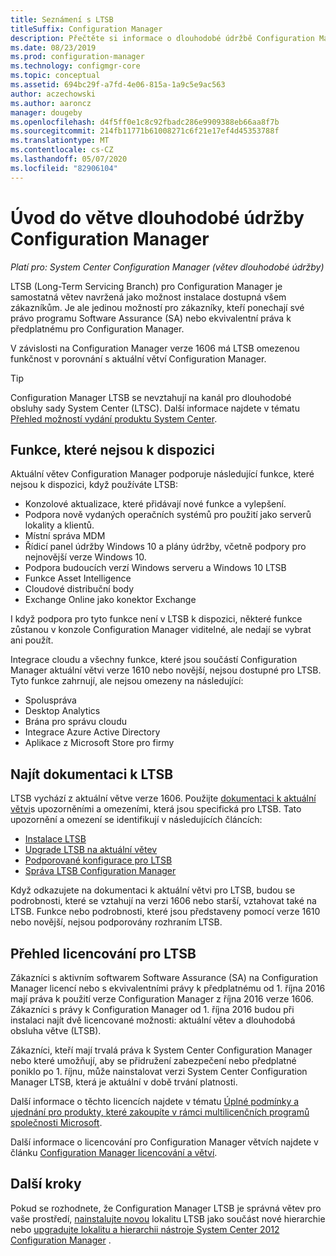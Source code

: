 ```yaml
---
title: Seznámení s LTSB
titleSuffix: Configuration Manager
description: Přečtěte si informace o dlouhodobé údržbě Configuration Manager.
ms.date: 08/23/2019
ms.prod: configuration-manager
ms.technology: configmgr-core
ms.topic: conceptual
ms.assetid: 694bc29f-a7fd-4e06-815a-1a9c5e9ac563
author: aczechowski
ms.author: aaroncz
manager: dougeby
ms.openlocfilehash: d4f5ff0e1c8c92fbadc286e9909388eb66aa8f7b
ms.sourcegitcommit: 214fb11771b61008271c6f21e17ef4d45353788f
ms.translationtype: MT
ms.contentlocale: cs-CZ
ms.lasthandoff: 05/07/2020
ms.locfileid: "82906104"
---
```

# <a name="introduction-to-the-long-term-servicing-branch-of-configuration-manager"></a>Úvod do větve dlouhodobé údržby Configuration Manager

*Platí pro: System Center Configuration Manager (větev dlouhodobé údržby)*

LTSB (Long-Term Servicing Branch) pro Configuration Manager je samostatná větev navržená jako možnost instalace dostupná všem zákazníkům. Je ale jedinou možností pro zákazníky, kteří ponechají své právo programu Software Assurance (SA) nebo ekvivalentní práva k předplatnému pro Configuration Manager.

V závislosti na Configuration Manager verze 1606 má LTSB omezenou funkčnost v porovnání s aktuální větví Configuration Manager.

> [!TIP]   
> Configuration Manager LTSB se nevztahují na kanál pro dlouhodobé obsluhy sady System Center (LTSC). Další informace najdete v tématu [Přehled možností vydání produktu System Center](https://docs.microsoft.com/system-center/ltsc-and-sac-overview).

## <a name="features-that-arent-available"></a>Funkce, které nejsou k dispozici

Aktuální větev Configuration Manager podporuje následující funkce, které nejsou k dispozici, když používáte LTSB:

- Konzolové aktualizace, které přidávají nové funkce a vylepšení.
- Podpora nově vydaných operačních systémů pro použití jako serverů lokality a klientů.
- Místní správa MDM
- Řídicí panel údržby Windows 10 a plány údržby, včetně podpory pro nejnovější verze Windows 10.  
- Podpora budoucích verzí Windows serveru a Windows 10 LTSB
- Funkce Asset Intelligence
- Cloudové distribuční body
- Exchange Online jako konektor Exchange    

I když podpora pro tyto funkce není v LTSB k dispozici, některé funkce zůstanou v konzole Configuration Manager viditelné, ale nedají se vybrat ani použít.

Integrace cloudu a všechny funkce, které jsou součástí Configuration Manager aktuální větvi verze 1610 nebo novější, nejsou dostupné pro LTSB. Tyto funkce zahrnují, ale nejsou omezeny na následující:<!--SCCMDocs#1823-->

- Spoluspráva
- Desktop Analytics
- Brána pro správu cloudu
- Integrace Azure Active Directory
- Aplikace z Microsoft Store pro firmy

## <a name="find-ltsb-documentation"></a>Najít dokumentaci k LTSB

LTSB vychází z aktuální větve verze 1606. Použijte [dokumentaci k aktuální větvi](https://docs.microsoft.com/mem/configmgr/)s upozorněními a omezeními, která jsou specifická pro LTSB. Tato upozornění a omezení se identifikují v následujících článcích:

- [Instalace LTSB](install-the-ltsb.md)
- [Upgrade LTSB na aktuální větev](convert-to-current-branch.md)
- [Podporované konfigurace pro LTSB](supported-configurations-for-ltsb.md)
- [Správa LTSB Configuration Manager](manage-the-ltsb.md)

Když odkazujete na dokumentaci k aktuální větvi pro LTSB, budou se podrobnosti, které se vztahují na verzi 1606 nebo starší, vztahovat také na LTSB. Funkce nebo podrobnosti, které jsou představeny pomocí verze 1610 nebo novější, nejsou podporovány rozhraním LTSB.

## <a name="licensing-overview-for-the-ltsb"></a>Přehled licencování pro LTSB   

Zákazníci s aktivním softwarem Software Assurance (SA) na Configuration Manager licencí nebo s ekvivalentními právy k předplatnému od 1. října 2016 mají práva k použití verze Configuration Manager z října 2016 verze 1606. Zákazníci s právy k Configuration Manager od 1. října 2016 budou při instalaci najít dvě licencované možnosti: aktuální větev a dlouhodobá obsluha větve (LTSB).

Zákazníci, kteří mají trvalá práva k System Center Configuration Manager nebo které umožňují, aby se přidružení zabezpečení nebo předplatné poniklo po 1. říjnu, může nainstalovat verzi System Center Configuration Manager LTSB, která je aktuální v době trvání platnosti.

Další informace o těchto licencích najdete v tématu [Úplné podmínky a ujednání pro produkty, které zakoupíte v rámci multilicenčních programů společnosti Microsoft](https://www.microsoftvolumelicensing.com/DocumentSearch.aspx?mode=1).

Další informace o licencování pro Configuration Manager větvích najdete v článku [Configuration Manager licencování a větví](learn-more-editions.md).

## <a name="next-steps"></a>Další kroky

Pokud se rozhodnete, že Configuration Manager LTSB je správná větev pro vaše prostředí, [nainstalujte novou](install-the-ltsb.md#install-a-new-site) lokalitu LTSB jako součást nové hierarchie nebo [upgradujte lokalitu a hierarchii nástroje System Center 2012 Configuration Manager](install-the-ltsb.md#upgrade-from-system-center-2012-configuration-manager) .
